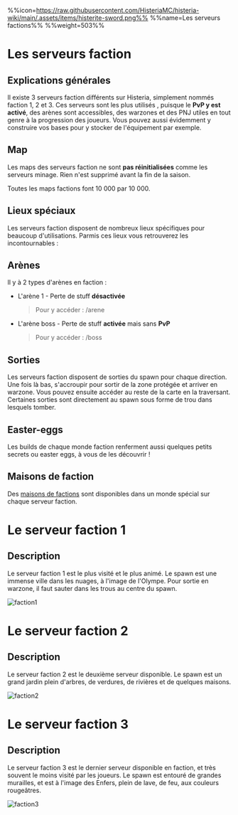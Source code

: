 %%icon=https://raw.githubusercontent.com/HisteriaMC/histeria-wiki/main/.assets/items/histerite-sword.png%%
%%name=Les serveurs factions%%
%%weight=503%%

# Les serveurs faction

## Explications générales
Il existe 3 serveurs faction différents sur Histeria, simplement nommés faction 1, 2 et 3. Ces serveurs sont les plus utilisés , puisque le __PvP y est activé__, des arènes sont accessibles, des warzones et des PNJ utiles en tout genre à la progression des joueurs. Vous pouvez aussi évidemment y construire vos bases pour y stocker de l'équipement par exemple.

## Map
Les maps des serveurs faction ne sont __pas réinitialisées__ comme les serveurs minage. Rien n'est supprimé avant la fin de la saison.

Toutes les maps factions font 10 000 par 10 000.


## Lieux spéciaux
Les serveurs faction disposent de nombreux lieux spécifiques pour beaucoup d'utilisations. Parmis ces lieux vous retrouverez les incontournables :

## Arènes
Il y à 2 types d'arènes en faction :
+ L'arène 1 - Perte de stuff __désactivée__

    > Pour y accéder : /arene

+ L'arène boss - Perte de stuff __activée__ mais sans __PvP__

    >Pour y accéder : /boss

## Sorties
Les serveurs faction disposent de sorties du spawn pour chaque direction. Une fois là bas, s'accroupir pour sortir de la zone protégée et arriver en warzone. Vous pouvez ensuite accéder au reste de la carte en la traversant. Certaines sorties sont directement au spawn sous forme de trou dans lesquels tomber.

## Easter-eggs

Les builds de chaque monde faction renferment aussi quelques petits secrets ou easter eggs, à vous de les découvrir !

## Maisons de faction

Des [maisons de factions](https://histeria.fr/wiki/4-gameplay/mdf) sont disponibles dans un monde spécial sur chaque serveur faction.

# Le serveur faction 1

## Description
Le serveur faction 1 est le plus visité et le plus animé. Le spawn est une immense ville dans les nuages, à l'image de l'Olympe. Pour sortie en warzone, il faut sauter dans les trous au centre du spawn.

![faction1](https://raw.githubusercontent.com/HisteriaMC/histeria-wiki/main/.assets/pictures/faction1v7.png)


# Le serveur faction 2

## Description 
Le serveur faction 2 est le deuxième serveur disponible. Le spawn est un grand jardin plein d'arbres, de verdures, de rivières et de quelques maisons.

![faction2](https://raw.githubusercontent.com/HisteriaMC/histeria-wiki/main/.assets/pictures/faction2v7.png)


# Le serveur faction 3

## Description 
Le serveur faction 3 est le dernier serveur disponible en faction, et très souvent le moins visité par les joueurs. Le spawn est entouré de grandes murailles, et est à l'image des Enfers, plein de lave, de feu, aux couleurs rougeâtres.

![faction3](https://raw.githubusercontent.com/HisteriaMC/histeria-wiki/main/.assets/pictures/faction3v7.png)
